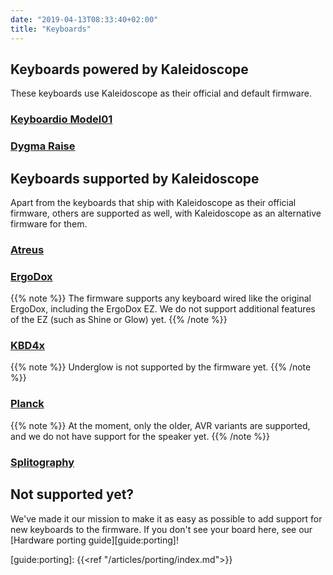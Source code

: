 ```yaml
---
date: "2019-04-13T08:33:40+02:00"
title: "Keyboards"
---
```


## Keyboards powered by Kaleidoscope

These keyboards use Kaleidoscope as their official and default firmware.

### [Keyboardio Model01][board:model01]

 [board:model01]: https://shop.keyboard.io/

### [Dygma Raise][board:raise]

 [board:raise]: https://www.dygma.com/raise/

## Keyboards supported by Kaleidoscope

Apart from the keyboards that ship with Kaleidoscope as their official firmware,
others are supported as well, with Kaleidoscope as an alternative firmware for
them.

### [Atreus][board:atreus]

 [board:atreus]: https://atreus.technomancy.us/

### [ErgoDox][board:ergodox]

 [board:ergodox]: https://ergodox-ez.com/

{{% note %}}
The firmware supports any keyboard wired like the original ErgoDox, including
the ErgoDox EZ. We do not support additional features of the EZ (such as Shine
or Glow) yet.
{{% /note %}}

### [KBD4x][board:kbd4x]

 [board:kbd4x]: https://candykeys.com/product/kbd4x-custom

{{% note %}}
Underglow is not supported by the firmware yet.
{{% /note %}}

### [Planck][board:planck]

 [board:planck]: https://olkb.com/planck

{{% note %}}
At the moment, only the older, AVR variants are supported, and we do not have
support for the speaker yet.
{{% /note %}}

### [Splitography][board:splitography]

 [board:splitography]: https://softhruf.love/collections/writers

## Not supported yet?

We've made it our mission to make it as easy as possible to add support for new
keyboards to the firmware. If you don't see your board here, see our [Hardware
porting guide][guide:porting]!

 [guide:porting]: {{<ref "/articles/porting/index.md">}}
